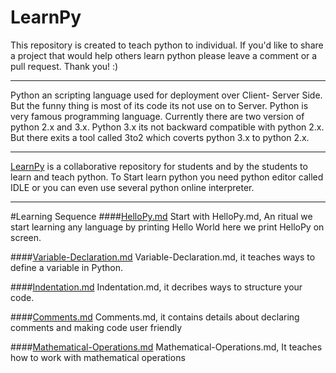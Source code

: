 # LearnPy
This repository is created to teach python to individual. If you'd like to share a project that would help others learn python please leave a comment or a pull request. Thank you! :)
____
Python an scripting language used for deployment over Client- Server Side. But the funny thing is most of its code its not use on to Server. Python is very famous programming language. Currently there are two version of python 2.x and 3.x.
Python 3.x its not backward compatible with python 2.x.
But there exits a tool called 3to2 which coverts python 3.x to python 2.x.
_____
<a href="https://github.com/BhaveshSGupta/LearnPy/">LearnPy</a> is a collaborative repository for students and by the students to learn and teach python.
To Start learn python you need python editor called IDLE or you can even use several python online interpreter.

----

#Learning Sequence
####<a href="https://github.com/BhaveshSGupta/LearnPy/blob/master/HelloPy.md">HelloPy.md</a>
 Start with HelloPy.md, An ritual we start learning any language by printing Hello World here we print HelloPy on screen.
 
####<a href="https://github.com/BhaveshSGupta/LearnPy/blob/master/Variable-Declaration.md">Variable-Declaration.md</a>
Variable-Declaration.md, it teaches ways to define a variable in Python.

####<a href="https://github.com/BhaveshSGupta/LearnPylob/master/Indentation.md">Indentation.md</a>
Indentation.md, it decribes ways to structure your code.

####<a href="https://github.com/BhaveshSGupta/LearnPy/blob/master/Comments.md">Comments.md</a>
Comments.md, it contains details about declaring comments and making code user friendly

####<a href="https://github.com/BhaveshSGupta/LearnPy/blob/master/Mathematical-Operations.md">Mathematical-Operations.md</a>
Mathematical-Operations.md, It teaches how to work with mathematical operations
